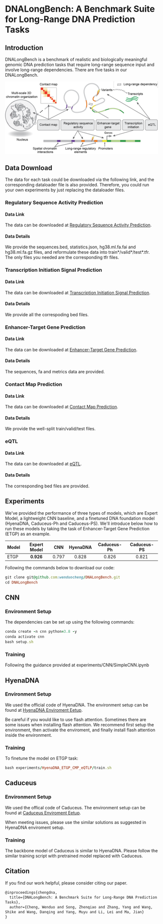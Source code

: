 <h1>DNALongBench: A Benchmark Suite for Long-Range DNA Prediction Tasks</h1>

<h2>Introduction</h2>

DNALongBench is a benchmark of realistic and biologically meaningful genomic DNA prediction tasks that require long-range sequence input and involve long-range dependencies. There are five tasks in our DNALongBench.

![image](./Figure1.v1.png)

<h2>Data Download</h2>

The data for each task could be downloaded via the following link, and the corresponding dataloader file is also provided. Therefore, you could run your own experiments by just replacing the dataloader files. 

<h3>Regulatory Sequence Activity Prediction</h3>

<h4>Data Link</h4>

The data can be downloaded at <a href="https://dataverse.harvard.edu/privateurl.xhtml?token=4c6b250c-26fc-412a-b3e1-bc15f1332f0c">Regulatory Sequence Activity Prediction</a>. 

<h4>Data Details</h4>

We provide the sequences.bed, statistics.json, hg38.ml.fa.fai and hg38.ml.fa.gz files, and reformulate these data into train*/valid*/test*.tfr. The only files you needed are the corresponding tfr files.

<h3>Transcription Initiation Signal Prediction</h3>

<h4>Data Link</h4>

The data can be downloaded at <a href="https://dataverse.harvard.edu/privateurl.xhtml?token=9810103a-b8b8-4a4d-95c4-b26b6e153446">Transcription Initiation Signal Prediction</a>. 

<h4>Data Details</h4>

We provide all the correspoding bed files.

<h3>Enhancer-Target Gene Prediction</h3>

<h4>Data Link</h4>

The data can be downloaded at <a href="https://dataverse.harvard.edu/privateurl.xhtml?token=c238c0dd-528f-4d04-a3c8-0ff1eee1d651">Enhancer-Target Gene Prediction</a>. 

<h4>Data Details</h4>

The sequences, fa and metrics data are provided.

<h3>Contact Map Prediction</h3>

<h4>Data Link</h4>

The data can be downloaded at <a href="https://dataverse.harvard.edu/privateurl.xhtml?token=a990b515-d76e-4b63-ba74-5c78c469ae53">Contact Map Prediction</a>. 

<h4>Data Details</h4>

We provide the well-split train/valid/test files.

<h3>eQTL</h3>

<h4>Data Link</h4>

The data can be downloaded at <a href="https://dataverse.harvard.edu/privateurl.xhtml?token=93d446a5-9c75-44bf-be1c-7622563c48d0">eQTL</a>. 

<h4>Data Details</h4>

The corresponding bed files are provided. 


<!--
### 1. [Regulatory Sequence Activity Prediction](https://dataverse.harvard.edu/privateurl.xhtml?token=4c6b250c-26fc-412a-b3e1-bc15f1332f0c)

### 2. [Transcription Initiation Signal Prediction](https://dataverse.harvard.edu/privateurl.xhtml?token=9810103a-b8b8-4a4d-95c4-b26b6e153446)

### 3. [Enhancer-Target Gene Prediction](https://dataverse.harvard.edu/privateurl.xhtml?token=c238c0dd-528f-4d04-a3c8-0ff1eee1d651)

### 4. [Contact Map Data](https://dataverse.harvard.edu/privateurl.xhtml?token=a990b515-d76e-4b63-ba74-5c78c469ae53)

### 5. [eQTL Data](https://dataverse.harvard.edu/privateurl.xhtml?token=93d446a5-9c75-44bf-be1c-7622563c48d0)
-->


<h2>Experiments</h2>

We've provided the performance of three types of models, which are Expert Model, a lightweight CNN baseline, and a finetuned DNA foundation model (HyenaDNA, Caduceus-Ph and Caduceus-PS). We'll introduce below how to run these models by taking the task of Enhancer-Target Gene Prediction (ETGP) as an example.

| Model |   Expert Model   |  CNN   |  HyenaDNA  |  Caduceus-Ph  |   Caduceus-PS    |   
|:---------------|:---------:|:---------:|:---------:|:---------:|:----------:|
| ETGP        |   **0.926**   |  0.797   |   0.828    |   0.826    |   0.821    |   

<Download Code>

Following the commands below to download our code:

```ruby
git clone git@github.com:wenduocheng/DNALongBench.git
cd DNALongBench
```

<h2>CNN</h2>

<h3>Environment Setup</h3>

The dependencies can be set up using the following commands:

```ruby
conda create -n cnn python=3.8 -y 
conda activate cnn 
bash setup.sh 
```

<h3>Training</h3>

Following the guidance provided at experiments/CNN/SimpleCNN.ipynb

<h2>HyenaDNA</h2>

<h3>Environment Setup</h3>

We used the official code of HyenaDNA. The environment setup can be found at <a href="https://github.com/HazyResearch/hyena-dna?tab=readme-ov-file#dependencies">HyenaDNA Enviroment Eetup</a>.

Be careful if you would like to use flash attention. Sometimes there are some issues when installing flash attention. We recommend first setup the environment, then activate the enviroment, and finally install flash attention inside the environment. 

<h3>Training</h3>

To finetune the model on ETGP task: 

```ruby
bash experiments/HyenaDNA_ETGP_CMP_eQTLP/train.sh
```

<h2>Caduceus</h2>

<h3>Environment Setup</h3>

We used the offical code of Caduceus. The environment setup can be found at <a href="https://github.com/kuleshov-group/caduceus?tab=readme-ov-file#getting-started-in-this-repository">Caduceus Enviroment Eetup</a>.

When meeting issues, please use the similar solutions as suggested in HyenaDNA enviroment setup.

<h3>Training</h3>

The backbone model of Caduceus is similar to HyenaDNA. Please follow the similar training script with pretrained model replaced with Caduceus. 

<h2>Citation</h2>
If you find our work helpful, please consider citing our paper.

```
@inproceedings{chengdna,
  title={DNALongBench: A Benchmark Suite for Long-Range DNA Prediction Tasks},
  author={Cheng, Wenduo and Song, Zhenqiao and Zhang, Yang and Wang, Shike and Wang, Danqing and Yang, Muyu and Li, Lei and Ma, Jian}
}
```

<!--
## Setup
We recommend installing DNALongBench in a conda environment with Python 3.8.

1. Clone the GitHub repository

2. Change to the directory:
   ```bash
   cd DNALongBench
   ```

3. To run the code, install the dependencies:
   ```bash
   sh setup.sh 
   ```

4. Download the data:
   ```bash
   python scripts/download_data.py
   ```
## Data Loaders
We provide data loaders for each task in scripts/data_loaders.py.

## Experiments
### HyenaDNA

### CNN
We provide the CNN model for each task in experiments/CNN/SimpleCNN.ipynb.

## Citation 
The datasets included in DNALongBench were collected from various sources. Citing the corresponding original sources is required when using the data provided with DNALongBench.

### Enhancer-Target Gene Prediction
```bibtex
@article{fulco2019activity,
  title={Activity-by-contact model of enhancer--promoter regulation from thousands of CRISPR perturbations},
  author={Fulco, Charles P and Nasser, Joseph and Jones, Thouis R and Munson, Glen and Bergman, Drew T and Subramanian, Vidya and Grossman, Sharon R and Anyoha, Rockwell and Doughty, Benjamin R and Patwardhan, Tejal A and others},
  journal={Nature genetics},
  volume={51},
  number={12},
  pages={1664--1669},
  year={2019},
  publisher={Nature Publishing Group US New York}
}
```

### Contact Map Prediction

```bibtex
@article{fudenberg2020predicting,
  title={Predicting 3D genome folding from DNA sequence with Akita},
  author={Fudenberg, Geoff and Kelley, David R and Pollard, Katherine S},
  journal={Nature methods},
  volume={17},
  number={11},
  pages={1111--1117},
  year={2020},
  publisher={Nature Publishing Group US New York}
}
```

### eQTL prediction
```bibtex
@article{avsec2021effective,
  title={Effective gene expression prediction from sequence by integrating long-range interactions},
  author={Avsec, {\v{Z}}iga and Agarwal, Vikram and Visentin, Daniel and Ledsam, Joseph R and Grabska-Barwinska, Agnieszka and Taylor, Kyle R and Assael, Yannis and Jumper, John and Kohli, Pushmeet and Kelley, David R},
  journal={Nature methods},
  volume={18},
  number={10},
  pages={1196--1203},
  year={2021},
  publisher={Nature Publishing Group US New York}
}
```

### Regulatory Sequence Activity Prediction
```bibtex
@article{avsec2021effective,
  title={Effective gene expression prediction from sequence by integrating long-range interactions},
  author={Avsec, {\v{Z}}iga and Agarwal, Vikram and Visentin, Daniel and Ledsam, Joseph R and Grabska-Barwinska, Agnieszka and Taylor, Kyle R and Assael, Yannis and Jumper, John and Kohli, Pushmeet and Kelley, David R},
  journal={Nature methods},
  volume={18},
  number={10},
  pages={1196--1203},
  year={2021},
  publisher={Nature Publishing Group US New York}
}
```

### Transcription Initiation Signal Prediction
```bibtex
@article{dudnyk2024sequence,
  title={Sequence basis of transcription initiation in the human genome},
  author={Dudnyk, Kseniia and Cai, Donghong and Shi, Chenlai and Xu, Jian and Zhou, Jian},
  journal={Science},
  volume={384},
  number={6694},
  pages={eadj0116},
  year={2024},
  publisher={American Association for the Advancement of Science}
}
```
-->

